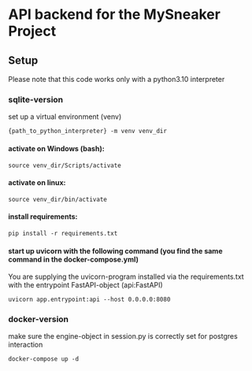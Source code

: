 # API backend for the MySneaker Project

## Setup
Please note that this code works only with a python3.10 interpreter
### sqlite-version
set up a virtual environment (venv)
``` 
{path_to_python_interpreter} -m venv venv_dir
```
#### activate on Windows (bash):
```
source venv_dir/Scripts/activate 
```
#### activate on linux:
```
source venv_dir/bin/activate 
```
#### install requirements:
```
pip install -r requirements.txt 
```
#### start up uvicorn with the following command (you find the same command in the docker-compose.yml)
You are supplying the uvicorn-program installed via the requirements.txt with the entrypoint FastAPI-object (api:FastAPI)
```
uvicorn app.entrypoint:api --host 0.0.0.0:8080
```
### docker-version
make sure the engine-object in session.py is correctly set for postgres interaction
```
docker-compose up -d
```
